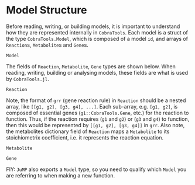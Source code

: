 # Model Structure
Before reading, writing, or building models, it is important to understand how they are represented internally in `CobraTools`.
Each model is a struct of the type `CobraTools.Model`, which is composed of a model `id`, and arrays of `Reaction`s, `Metabolite`s and `Gene`s. 
```@docs
Model
```
The fields of `Reaction`, `Metabolite`, `Gene` types are shown below. 
When reading, writing, building or analysing models, these fields are what is used by `CobraTools.jl`.
```@docs
Reaction
```
Note, the format of `grr` (gene reaction rule) in `Reaction` should be a nested array, like `[[g1, g2], [g3, g4], ...]`. 
Each sub-array, e.g. `[g1, g2]`, is composed of essential genes (`g1::CobraTools.Gene`, etc.) for the reaction to function. 
Thus, if the reaction requires (`g1` and `g2`) or (`g3` and `g4`) to function, then this would be represented by `[[g1, g2], [g3, g4]]` in `grr`. Also note, the metabolites dictionary field of `Reaction` maps a `Metabolite` to its stoichiometrix coefficient, i.e. it represents the reaction equation.
```@docs
Metabolite
```
```@docs
Gene
```
FIY: `JuMP` also exports a `Model` type, so you need to qualify which `Model` you are referring to when making a new function.